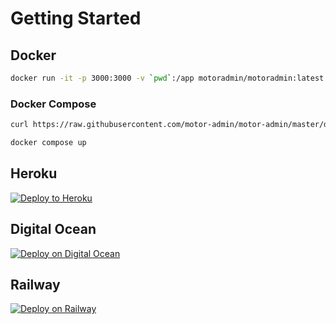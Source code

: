 # Getting Started

## Docker

```bash
docker run -it -p 3000:3000 -v `pwd`:/app motoradmin/motoradmin:latest
```

### Docker Compose

```bash
curl https://raw.githubusercontent.com/motor-admin/motor-admin/master/docker-compose.yml  | sed "s/SECRET_KEY_BASE:/SECRET_KEY_BASE: `openssl rand -hex 64`/" > docker-compose.yml

docker compose up
```

## Heroku

[![Deploy to Heroku](https://www.herokucdn.com/deploy/button.svg)](https://heroku.com/deploy?template=https://github.com/motor-admin/motor-admin-heroku)

## Digital Ocean

[![Deploy on Digital Ocean](https://www.deploytodo.com/do-btn-blue.svg)](https://cloud.digitalocean.com/apps/new?repo=https://github.com/motor-admin/motor-admin/tree/master&refcode=33c75473a82d)

## Railway

[![Deploy on Railway](https://railway.app/button.svg)](https://railway.app/new/template?template=https%3A%2F%2Fgithub.com%2Fmotor-admin%2Fmotor-admin-railway&plugins=postgresql&envs=SECRET_KEY_BASE&SECRET_KEY_BASEDesc=64+character+secret&PORTDefault=secret&referralCode=DSdLCm)
